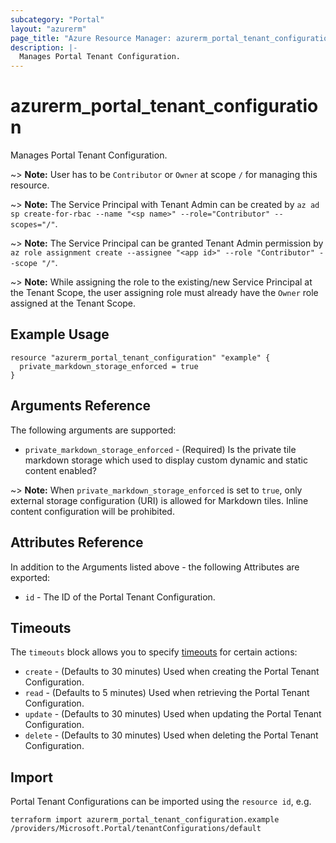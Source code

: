 ```yaml
---
subcategory: "Portal"
layout: "azurerm"
page_title: "Azure Resource Manager: azurerm_portal_tenant_configuration"
description: |-
  Manages Portal Tenant Configuration.
---
```


# azurerm_portal_tenant_configuration

Manages Portal Tenant Configuration.

~> **Note:** User has to be `Contributor` or `Owner` at scope `/` for managing this resource.

~> **Note:** The Service Principal with Tenant Admin can be created by `az ad sp create-for-rbac --name "<sp name>" --role="Contributor" --scopes="/"`.

~> **Note:** The Service Principal can be granted Tenant Admin permission by `az role assignment create --assignee "<app id>" --role "Contributor" --scope "/"`.

~> **Note:** While assigning the role to the existing/new Service Principal at the Tenant Scope, the user assigning role must already have the `Owner` role assigned at the Tenant Scope.

## Example Usage

```hcl
resource "azurerm_portal_tenant_configuration" "example" {
  private_markdown_storage_enforced = true
}
```

## Arguments Reference

The following arguments are supported:

* `private_markdown_storage_enforced` - (Required) Is the private tile markdown storage which used to display custom dynamic and static content enabled?

~> **Note:** When `private_markdown_storage_enforced` is set to `true`, only external storage configuration (URI) is allowed for Markdown tiles. Inline content configuration will be prohibited.

## Attributes Reference

In addition to the Arguments listed above - the following Attributes are exported:

* `id` - The ID of the Portal Tenant Configuration.

## Timeouts

The `timeouts` block allows you to specify [timeouts](https://www.terraform.io/language/resources/syntax#operation-timeouts) for certain actions:

* `create` - (Defaults to 30 minutes) Used when creating the Portal Tenant Configuration.
* `read` - (Defaults to 5 minutes) Used when retrieving the Portal Tenant Configuration.
* `update` - (Defaults to 30 minutes) Used when updating the Portal Tenant Configuration.
* `delete` - (Defaults to 30 minutes) Used when deleting the Portal Tenant Configuration.

## Import

Portal Tenant Configurations can be imported using the `resource id`, e.g.

```shell
terraform import azurerm_portal_tenant_configuration.example /providers/Microsoft.Portal/tenantConfigurations/default
```
